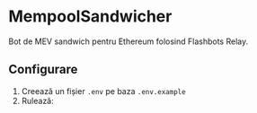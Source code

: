 # MempoolSandwicher
Bot de MEV sandwich pentru Ethereum folosind Flashbots Relay.

## Configurare
1. Creează un fișier `.env` pe baza `.env.example`
2. Rulează:
